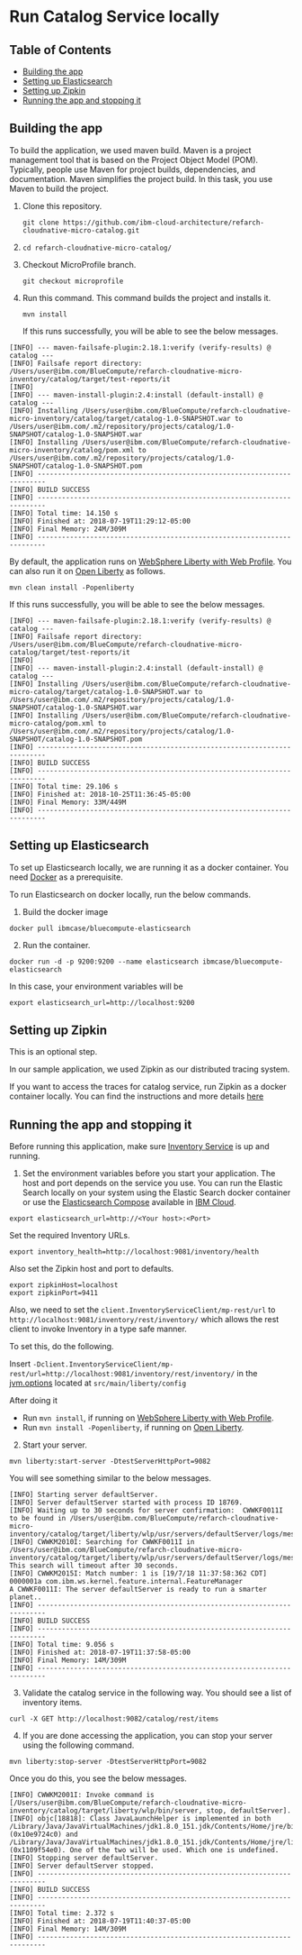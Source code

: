 # Run Catalog Service locally

## Table of Contents

- [Building the app](#building-the-app)
- [Setting up Elasticsearch](#setting-up-elasticsearch)
- [Setting up Zipkin](#setting-up-zipkin)
- [Running the app and stopping it](#running-the-app-and-stopping-it)

## Building the app

To build the application, we used maven build. Maven is a project management tool that is based on the Project Object Model (POM). Typically, people use Maven for project builds, dependencies, and documentation. Maven simplifies the project build. In this task, you use Maven to build the project.

1. Clone this repository.

   `git clone https://github.com/ibm-cloud-architecture/refarch-cloudnative-micro-catalog.git`
   
2. `cd refarch-cloudnative-micro-catalog/`

3. Checkout MicroProfile branch.

   `git checkout microprofile`

4. Run this command. This command builds the project and installs it.

   `mvn install`
   
   If this runs successfully, you will be able to see the below messages.
   
```
[INFO] --- maven-failsafe-plugin:2.18.1:verify (verify-results) @ catalog ---
[INFO] Failsafe report directory: /Users/user@ibm.com/BlueCompute/refarch-cloudnative-micro-inventory/catalog/target/test-reports/it
[INFO]
[INFO] --- maven-install-plugin:2.4:install (default-install) @ catalog ---
[INFO] Installing /Users/user@ibm.com/BlueCompute/refarch-cloudnative-micro-inventory/catalog/target/catalog-1.0-SNAPSHOT.war to /Users/user@ibm.com/.m2/repository/projects/catalog/1.0-SNAPSHOT/catalog-1.0-SNAPSHOT.war
[INFO] Installing /Users/user@ibm.com/BlueCompute/refarch-cloudnative-micro-inventory/catalog/pom.xml to /Users/user@ibm.com/.m2/repository/projects/catalog/1.0-SNAPSHOT/catalog-1.0-SNAPSHOT.pom
[INFO] ------------------------------------------------------------------------
[INFO] BUILD SUCCESS
[INFO] ------------------------------------------------------------------------
[INFO] Total time: 14.150 s
[INFO] Finished at: 2018-07-19T11:29:12-05:00
[INFO] Final Memory: 24M/309M
[INFO] ------------------------------------------------------------------------
```
By default, the application runs on [WebSphere Liberty with Web Profile](https://developer.ibm.com/wasdev/websphere-liberty/). You can also run it on [Open Liberty](https://openliberty.io/) as follows.

`mvn clean install -Popenliberty`

 If this runs successfully, you will be able to see the below messages.
 
 ```
[INFO] --- maven-failsafe-plugin:2.18.1:verify (verify-results) @ catalog ---
[INFO] Failsafe report directory: /Users/user@ibm.com/BlueCompute/refarch-cloudnative-micro-catalog/target/test-reports/it
[INFO]
[INFO] --- maven-install-plugin:2.4:install (default-install) @ catalog ---
[INFO] Installing /Users/user@ibm.com/BlueCompute/refarch-cloudnative-micro-catalog/target/catalog-1.0-SNAPSHOT.war to /Users/user@ibm.com/.m2/repository/projects/catalog/1.0-SNAPSHOT/catalog-1.0-SNAPSHOT.war
[INFO] Installing /Users/user@ibm.com/BlueCompute/refarch-cloudnative-micro-catalog/pom.xml to /Users/user@ibm.com/.m2/repository/projects/catalog/1.0-SNAPSHOT/catalog-1.0-SNAPSHOT.pom
[INFO] ------------------------------------------------------------------------
[INFO] BUILD SUCCESS
[INFO] ------------------------------------------------------------------------
[INFO] Total time: 29.106 s
[INFO] Finished at: 2018-10-25T11:36:45-05:00
[INFO] Final Memory: 33M/449M
[INFO] ------------------------------------------------------------------------
 ```

## Setting up Elasticsearch

To set up Elasticsearch locally, we are running it as a docker container. You need [Docker](https://www.docker.com/) as a prerequisite.

To run Elasticsearch on docker locally, run the below commands.

1. Build the docker image

`docker pull ibmcase/bluecompute-elasticsearch`

2. Run the container.

`docker run -d -p 9200:9200 --name elasticsearch ibmcase/bluecompute-elasticsearch`

In this case, your environment variables will be 

```
export elasticsearch_url=http://localhost:9200
```

## Setting up Zipkin

This is an optional step.

In our sample application, we used Zipkin as our distributed tracing system.

If you want to access the traces for catalog service, run Zipkin as a docker container locally. You can find the instructions and more details [here](https://github.com/ibm-cloud-architecture/refarch-cloudnative-kubernetes/blob/microprofile/Zipkin/README.md)

## Running the app and stopping it

Before running this application, make sure [Inventory Service](https://github.com/ibm-cloud-architecture/refarch-cloudnative-micro-inventory/blob/microprofile/inventory/building-locally.md) is up and running.

1. Set the environment variables before you start your application. The host and port depends on the service you use. You can run the Elastic Search locally on your system using the Elastic Search docker container or use the [Elasticsearch Compose](https://www.ibm.com/cloud/compose/elasticsearch) available in [IBM Cloud](https://www.ibm.com/cloud/).

```
export elasticsearch_url=http://<Your host>:<Port>
```
Set the required Inventory URLs.

```
export inventory_health=http://localhost:9081/inventory/health
```

Also set the Zipkin host and port to defaults.

```
export zipkinHost=localhost
export zipkinPort=9411
```

Also, we need to set the `client.InventoryServiceClient/mp-rest/url` to `http://localhost:9081/inventory/rest/inventory/` which allows the rest client to invoke Inventory in a type safe manner.

To set this, do the following.

Insert `-Dclient.InventoryServiceClient/mp-rest/url=http://localhost:9081/inventory/rest/inventory/` in the [jvm.options](https://github.com/ibm-cloud-architecture/refarch-cloudnative-micro-inventory/blob/microprofile/catalog/src/main/liberty/config/jvm.options) located at `src/main/liberty/config`

After doing it
- Run `mvn install`, if running on [WebSphere Liberty with Web Profile](https://developer.ibm.com/wasdev/websphere-liberty/).
- Run `mvn install -Popenliberty`, if running on [Open Liberty](https://openliberty.io/).

2. Start your server.

`mvn liberty:start-server -DtestServerHttpPort=9082`

You will see something similar to the below messages.

```
[INFO] Starting server defaultServer.
[INFO] Server defaultServer started with process ID 18769.
[INFO] Waiting up to 30 seconds for server confirmation:  CWWKF0011I to be found in /Users/user@ibm.com/BlueCompute/refarch-cloudnative-micro-inventory/catalog/target/liberty/wlp/usr/servers/defaultServer/logs/messages.log
[INFO] CWWKM2010I: Searching for CWWKF0011I in /Users/user@ibm.com/BlueCompute/refarch-cloudnative-micro-inventory/catalog/target/liberty/wlp/usr/servers/defaultServer/logs/messages.log. This search will timeout after 30 seconds.
[INFO] CWWKM2015I: Match number: 1 is [19/7/18 11:37:58:362 CDT] 0000001a com.ibm.ws.kernel.feature.internal.FeatureManager            A CWWKF0011I: The server defaultServer is ready to run a smarter planet..
[INFO] ------------------------------------------------------------------------
[INFO] BUILD SUCCESS
[INFO] ------------------------------------------------------------------------
[INFO] Total time: 9.056 s
[INFO] Finished at: 2018-07-19T11:37:58-05:00
[INFO] Final Memory: 14M/309M
[INFO] ------------------------------------------------------------------------
```

3. Validate the catalog service in the following way. You should see a list of inventory items.

```
curl -X GET http://localhost:9082/catalog/rest/items
```

4. If you are done accessing the application, you can stop your server using the following command.

`mvn liberty:stop-server -DtestServerHttpPort=9082`

Once you do this, you see the below messages.

```
[INFO] CWWKM2001I: Invoke command is [/Users/user@ibm.com/BlueCompute/refarch-cloudnative-micro-inventory/catalog/target/liberty/wlp/bin/server, stop, defaultServer].
[INFO] objc[18818]: Class JavaLaunchHelper is implemented in both /Library/Java/JavaVirtualMachines/jdk1.8.0_151.jdk/Contents/Home/jre/bin/java (0x10e9724c0) and /Library/Java/JavaVirtualMachines/jdk1.8.0_151.jdk/Contents/Home/jre/lib/libinstrument.dylib (0x1109f54e0). One of the two will be used. Which one is undefined.
[INFO] Stopping server defaultServer.
[INFO] Server defaultServer stopped.
[INFO] ------------------------------------------------------------------------
[INFO] BUILD SUCCESS
[INFO] ------------------------------------------------------------------------
[INFO] Total time: 2.372 s
[INFO] Finished at: 2018-07-19T11:40:37-05:00
[INFO] Final Memory: 14M/309M
[INFO] ------------------------------------------------------------------------
```
